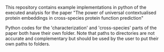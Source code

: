This repository contains example implementations in python of the executed analysis for the 
paper "The power of universal contextualised protein embeddings in cross-species protein function prediction"

Python codes for the 'characterization' and 'cross-species' parts of the paper both have their own folder.
Note that paths to directories are not accurate and complementary but should be used by the user to 
put their own paths to folders. 
